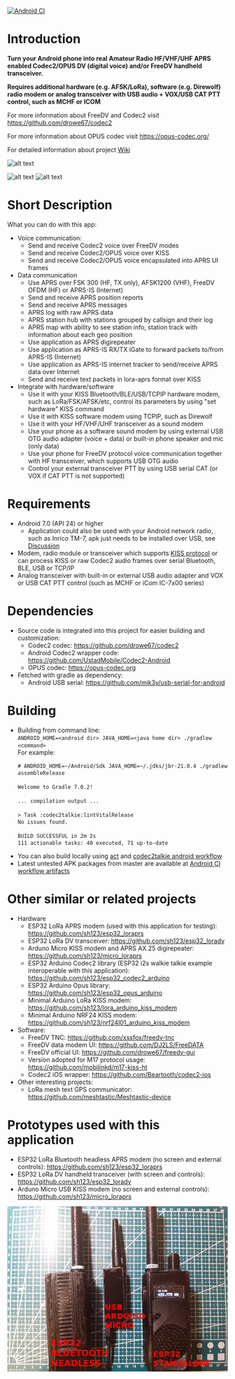 [![Android CI](https://github.com/sh123/codec2_talkie/actions/workflows/android.yml/badge.svg?branch=master)](https://github.com/sh123/codec2_talkie/actions/workflows/android.yml)

# Introduction
**Turn your Android phone into real Amateur Radio HF/VHF/UHF APRS enabled Codec2/OPUS DV (digital voice) and/or FreeDV handheld transceiver.**

**Requires additional hardware (e.g. AFSK/LoRa), software (e.g. Direwolf) radio modem or analog transceiver with USB audio + VOX/USB CAT PTT control, such as MCHF or ICOM**

For more information about FreeDV and Codec2 visit https://github.com/drowe67/codec2

For more information about OPUS codec visit https://opus-codec.org/

For detailed information about project [Wiki](https://github.com/sh123/codec2_talkie/wiki)

![alt text](images/diagram.png)

![alt text](images/screenshot.png)
![alt text](images/screenshot_settings.png)

# Short Description
What you can do with this app:
- Voice communication:
  - Send and receive Codec2 voice over FreeDV modes
  - Send and receive Codec2/OPUS voice over KISS
  - Send and receive Codec2/OPUS voice encapsulated into APRS UI frames
- Data communication
  - Use APRS over FSK 300 (HF, TX only), AFSK1200 (VHF), FreeDV OFDM (HF) or APRS-IS (Internet)
  - Send and receive APRS position reports
  - Send and receive APRS messages
  - APRS log with raw APRS data
  - APRS station hub with stations grouped by callsign and their log
  - APRS map with ability to see station info, station track with information about each geo position
  - Use application as APRS digirepeater
  - Use application as APRS-IS RX/TX iGate to forward packets to/from APRS-IS (Internet)
  - Use application as APRS-IS internet tracker to send/receive APRS data over Internet
  - Send and receive text packets in lora-aprs format over KISS
- Integrate with hardware/software
  - Use it with your KISS Bluetooth/BLE/USB/TCPIP hardware modem, such as LoRa/FSK/AFSK/etc, control its parameters by using "set hardware" KISS command
  - Use it with KISS software modem using TCPIP, such as Direwolf
  - Use it with your HF/VHF/UHF transceiver as a sound modem
  - Use your phone as a software sound modem by using external USB OTG audio adapter (voice + data) or built-in phone speaker and mic (only data)
  - Use your phone for FreeDV protocol voice communication together with HF transceiver, which supports USB OTG audio
  - Control your external transceiver PTT by using USB serial CAT (or VOX if CAT PTT is not supported)

# Requirements
- Android 7.0 (API 24) or higher
  - Application could also be used with your Android network radio, such as Inrico TM-7, apk just needs to be installed over USB, see [Discussion](https://github.com/sh123/codec2_talkie/issues/4)
- Modem, radio module or transceiver which supports [KISS protocol](https://en.wikipedia.org/wiki/KISS_(TNC)) or can process KISS or raw Codec2 audio frames over serial Bluetooth, BLE, USB or TCP/IP
- Analog transceiver with built-in or external USB audio adapter and VOX or USB CAT PTT control (such as MCHF or iCom IC-7x00 series)

# Dependencies
- Source code is integrated into this project for easier building and customization:
  - Codec2 codec: https://github.com/drowe67/codec2
  - Android Codec2 wrapper code: https://github.com/UstadMobile/Codec2-Android
  - OPUS codec: https://opus-codec.org
- Fetched with gradle as dependency:
  - Android USB serial: https://github.com/mik3y/usb-serial-for-android

# Building
- Building from command line:\
  `ANDROID_HOME=<android dir> JAVA_HOME=<java home dir> ./gradlew <command>`\
  For example:
  ```
  # ANDROID_HOME=~/Android/Sdk JAVA_HOME=~/.jdks/jbr-21.0.4 ./gradlew assembleRelease
  
  Welcome to Gradle 7.0.2!
  
  ... compilation output ...

  > Task :codec2talkie:lintVitalRelease
  No issues found.

  BUILD SUCCESSFUL in 2m 2s
  111 actionable tasks: 40 executed, 71 up-to-date
  ```
- You can also build locally using [act](https://github.com/nektos/act) and [codec2talkie android workflow](https://github.com/sh123/codec2_talkie/blob/master/.github/workflows/android.yml)
- Latest untested APK packages from master are available at [Android CI workflow artifacts](https://github.com/sh123/codec2_talkie/actions/workflows/android.yml)

# Other similar or related projects
- Hardware
  - ESP32 LoRa APRS modem (used with this application for testing): https://github.com/sh123/esp32_loraprs
  - ESP32 LoRa DV transceiver: https://github.com/sh123/esp32_loradv
  - Arduno Micro KISS modem and APRS AX.25 digirepeater: https://github.com/sh123/micro_loraprs
  - ESP32 Arduino Codec2 library (ESP32 i2s walkie talkie example interoperable with this application): https://github.com/sh123/esp32_codec2_arduino
  - ESP32 Arduino Opus library: https://github.com/sh123/esp32_opus_arduino
  - Minimal Arduino LoRa KISS modem: https://github.com/sh123/lora_arduino_kiss_modem
  - Minimal Arduino NRF24 KISS modem: https://github.com/sh123/nrf24l01_arduino_kiss_modem
- Software:
  - FreeDV TNC: https://github.com/xssfox/freedv-tnc
  - FreeDV data modem UI: https://github.com/DJ2LS/FreeDATA
  - FreeDV official UI: https://github.com/drowe67/freedv-gui
  - Version adopted for M17 protocol usage: https://github.com/mobilinkd/m17-kiss-ht
  - Codec2 iOS wrapper: https://github.com/Beartooth/codec2-ios
- Other interesting projects:
  - LoRa mesh text GPS communicator: https://github.com/meshtastic/Meshtastic-device

# Prototypes used with this application
 - ESP32 LoRa Bluetooth headless APRS modem (no screen and external controls): https://github.com/sh123/esp32_loraprs
 - ESP32 LoRa DV handheld transceiver (with screen and controls): https://github.com/sh123/esp32_loradv
 - Arduno Micro USB KISS modem (no screen and external controls): https://github.com/sh123/micro_loraprs
  
![alt text](images/modems.png)

